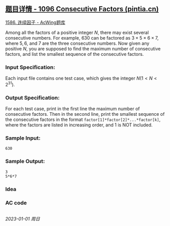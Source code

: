## [题目详情 - 1096 Consecutive Factors (pintia.cn)](https://pintia.cn/problem-sets/994805342720868352/exam/problems/994805370650738688)

[1586. 连续因子 - AcWing题库](https://www.acwing.com/problem/content/1588/)

Among all the factors of a positive integer $N$, there may exist several consecutive numbers. For example, $630$ can be factored as $3 \times 5 \times 6 \times 7$, where $5, 6$, and $7$ are the three consecutive numbers. Now given any positive $N$, you are supposed to find the maximum number of consecutive factors, and list the smallest sequence of the consecutive factors.

### Input Specification:

Each input file contains one test case, which gives the integer $N (1<N<2^{31})$.

### Output Specification:

For each test case, print in the first line the maximum number of consecutive factors. Then in the second line, print the smallest sequence of the consecutive factors in the format `factor[1]*factor[2]*...*factor[k]`, where the factors are listed in increasing order, and 1 is NOT included.

### Sample Input:

```in
630
```

### Sample Output:

```out
3
5*6*7
```

### Idea



### AC code

```cpp
```


*2023-01-01 周日*